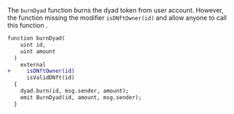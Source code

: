 The `burnDyad` function burns the dyad token from user account. However, the function missing the modifier `isDNftOwner(id)` and allow anyone to call this function .

```diff
function burnDyad(
    uint id,
    uint amount
  ) 
    external 
+     isDNftOwner(id)      
      isValidDNft(id)
  {
    dyad.burn(id, msg.sender, amount);
    emit BurnDyad(id, amount, msg.sender);
  }
```